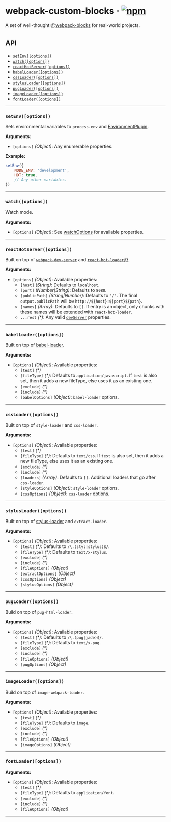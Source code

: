 webpack-custom-blocks · [![npm](https://img.shields.io/npm/v/@futuregroup/webpack-custom-blocks.svg)](https://www.npmjs.com/package/@futuregroup/webpack-custom-blocks)
=====================

A set of well-thought 📦[webpack-blocks](https://github.com/andywer/webpack-blocks) for real-world projects.

## API
- [`setEnv([options])`](#setenvoptions)
- [`watch([options])`](#watchoptions)
- [`reactHotServer([options])`](#reacthotserveroptions)
- [`babelLoader([options])`](#babelloaderoptions)
- [`cssLoader([options])`](#cssloaderoptions)
- [`stylusLoader([options])`](#stylusloaderoptions)
- [`pugLoader([options])`](#pugloaderoptions)
- [`imageLoader([options])`](#imageloaderoptions)
- [`fontLoader([options])`](#fontloaderoptions)

---

### `setEnv([options])`
Sets environmental variables to `process.env` and [EnvironmentPlugin](https://webpack.js.org/plugins/environment-plugin/).

__Arguments:__
- `[options]` _(Object)_: Any enumerable properties.

__Example:__
```js
setEnv({
    NODE_ENV: 'development',
    HOT: true,
    // Any other variables.
})
```

---

### `watch([options])`
Watch mode. 

__Arguments:__
- `[options]` _(Object)_: See [watchOptions](https://webpack.js.org/configuration/watch/#watchoptions) for available properties.

---

### `reactHotServer([options])`
Built on top of [`webpack-dev-server`](https://webpack.js.org/configuration/dev-server/) and [`react-hot-loader@3`](https://github.com/gaearon/react-hot-loader).

__Arguments:__
- `[options]` _(Object)_: Available properties:
  - `[host]` _(String)_: Defaults to `localhost`.
  - `[port]` _(Number|String)_: Defaults to `8080`.
  - `[publicPath]` _(String|Number)_: Defaults to `'/'`. The final `output.publicPath` will be `http://${host}:${port}${path}`.
  - `[names]` _(Array)_: Defaults to `[]`. If entry is an object, only chunks with these names will be extended with `react-hot-loader`.
  - `...rest` _(*)_: Any valid [`devServer`](https://webpack.js.org/configuration/dev-server/) properties.

---

### `babelLoader([options])`
Built on top of [babel-loader](https://github.com/babel/babel-loader).

__Arguments:__
- `[options]` _(Object)_: Available properties:
  - `[test]` _(*)_
  - `[fileType]` _(*)_: Defaults to `application/javascript`. If `test` is also set, then it adds a new fileType, else uses it as an existing one.
  - `[exclude]` _(*)_
  - `[include]` _(*)_
  - `[babelOptions]` _(Object)_: `babel-loader` options.

---

### `cssLoader([options])`
Built on top of `style-loader` and `css-loader`.

__Arguments:__
- `[options]` _(Object)_: Available properties:
  - `[test]` _(*)_
  - `[fileType]` _(*)_: Defaults to `text/css`. If `test` is also set, then it adds a new fileType, else uses it as an existing one.
  - `[exclude]` _(*)_
  - `[include]` _(*)_
  - `[loaders]` _(Array)_: Defaults to `[]`. Additional loaders that go after `css-loader`.
  - `[styleOptions]` _(Object)_: `style-loader` options.
  - `[cssOptions]` _(Object)_: `css-loader` options.

---

### `stylusLoader([options])`
Built on top of [stylus-loader](https://github.com/shama/stylus-loader) and `extract-loader`.

__Arguments:__
- `[options]` _(Object)_: Available properties:
  - `[test]` _(*)_: Defaults to `/\.(styl|stylus)$/`.
  - `[fileType]` _(*)_: Defaults to `text/x-stylus`.
  - `[exclude]` _(*)_
  - `[include]` _(*)_
  - `[fileOptions]` _(Object)_
  - `[extractOptions]` _(Object)_
  - `[cssOptions]` _(Object)_
  - `[stylusOptions]` _(Object)_

---

### `pugLoader([options])`
Build on top of `pug-html-loader`.

__Arguments:__
- `[options]` _(Object)_: Available properties:
  - `[test]` _(*)_: Defaults to `/\.(pug|jade)$/`.
  - `[fileType]` _(*)_: Defaults to `text/x-pug`.
  - `[exclude]` _(*)_
  - `[include]` _(*)_
  - `[fileOptions]` _(Object)_
  - `[pugOptions]` _(Object)_

---

### `imageLoader([options])`
Build on top of `image-webpack-loader`.

__Arguments:__
- `[options]` _(Object)_: Available properties:
  - `[test]` _(*)_
  - `[fileType]` _(*)_: Defaults to `image`.
  - `[exclude]` _(*)_
  - `[include]` _(*)_
  - `[fileOptions]` _(Object)_
  - `[imageOptions]` _(Object)_

---

### `fontLoader([options])`

__Arguments:__
- `[options]` _(Object)_: Available properties:
  - `[test]` _(*)_
  - `[fileType]` _(*)_: Defaults to `application/font`.
  - `[exclude]` _(*)_
  - `[include]` _(*)_
  - `[fileOptions]` _(Object)_

---
